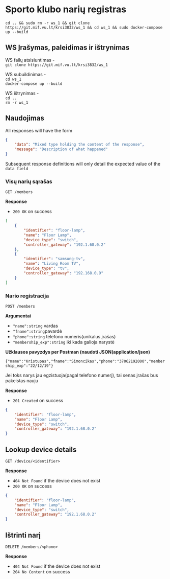 # Sporto klubo narių registras
```cd .. && sudo rm -r ws_1 && git clone https://git.mif.vu.lt/krsi3832/ws_1 && cd ws_1 && sudo docker-compose up --build```
## WS Įrašymas, paleidimas ir ištrynimas

WS failų atsisiuntimas - <br />
```git clone https://git.mif.vu.lt/krsi3832/ws_1```

WS subuildinimas -<br />
```cd ws_1```<br />
```docker-compose up --build```  

WS ištrynimas -<br />
```cd ..```<br />
```rm -r ws_1```

## Naudojimas

All responses will have the form

```json
{
    "data": "Mixed type holding the content of the response",
    "message": "Description of what happened"
}
```

Subsequent response definitions will only detail the expected value of the `data field`

### Visų narių sąrašas


`GET /members`

**Response**

- `200 OK` on success

```json
[
    {
        "identifier": "floor-lamp",
        "name": "Floor Lamp",
        "device_type": "switch",
        "controller_gateway": "192.1.68.0.2"
    },
    {
        "identifier": "samsung-tv",
        "name": "Living Room TV",
        "device_type": "tv",
        "controller_gateway": "192.168.0.9"
    }
]
```

### Nario registracija


`POST /members`

**Argumentai**

- `"name":string` vardas
- `"fname":string`pavardė
- `"phone":string` telefono numeris(unikalus įrašas)
- `"membership_exp":string` iki kada galioja narystė

**Užklausos pavyzdys per Postman (naudoti JSON(application/json)**

```{"name":"Kristupas","fname":"Simoncikas","phone":"37062192000","membership_exp":"22/12/19"}```

Jei toks narys jau egzistuoja(pagal telefono numerį), tai senas įrašas bus pakeistas nauju

**Response**

- `201 Created` on success

```json
{
    "identifier": "floor-lamp",
    "name": "Floor Lamp",
    "device_type": "switch",
    "controller_gateway": "192.1.68.0.2"
}
```

## Lookup device details

`GET /device/<identifier>`

**Response**

- `404 Not Found` if the device does not exist
- `200 OK` on success

```json
{
    "identifier": "floor-lamp",
    "name": "Floor Lamp",
    "device_type": "switch",
    "controller_gateway": "192.1.68.0.2"
}
```

## Ištrinti narį

`DELETE /members/<phone>`

**Response**

- `404 Not Found` if the device does not exist
- `204 No Content` on success
